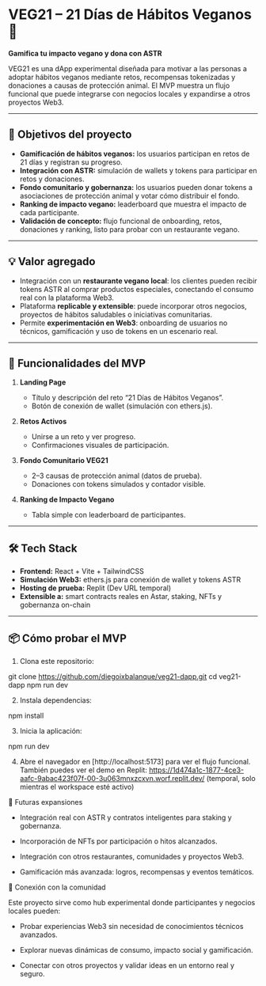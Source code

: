 # VEG21 – 21 Días de Hábitos Veganos 🌱

**Gamifica tu impacto vegano y dona con ASTR**

VEG21 es una dApp experimental diseñada para motivar a las personas a adoptar hábitos veganos mediante retos, recompensas tokenizadas y donaciones a causas de protección animal. El MVP muestra un flujo funcional que puede integrarse con negocios locales y expandirse a otros proyectos Web3.

---

## 🎯 Objetivos del proyecto

- **Gamificación de hábitos veganos:** los usuarios participan en retos de 21 días y registran su progreso.  
- **Integración con ASTR:** simulación de wallets y tokens para participar en retos y donaciones.  
- **Fondo comunitario y gobernanza:** los usuarios pueden donar tokens a asociaciones de protección animal y votar cómo distribuir el fondo.  
- **Ranking de impacto vegano:** leaderboard que muestra el impacto de cada participante.  
- **Validación de concepto:** flujo funcional de onboarding, retos, donaciones y ranking, listo para probar con un restaurante vegano.

---

## 💡 Valor agregado

- Integración con un **restaurante vegano local**: los clientes pueden recibir tokens ASTR al comprar productos especiales, conectando el consumo real con la plataforma Web3.  
- Plataforma **replicable y extensible**: puede incorporar otros negocios, proyectos de hábitos saludables o iniciativas comunitarias.  
- Permite **experimentación en Web3**: onboarding de usuarios no técnicos, gamificación y uso de tokens en un escenario real.

---

## 🚀 Funcionalidades del MVP

1. **Landing Page**
   - Título y descripción del reto “21 Días de Hábitos Veganos”.  
   - Botón de conexión de wallet (simulación con ethers.js).  

2. **Retos Activos**
   - Unirse a un reto y ver progreso.  
   - Confirmaciones visuales de participación.  

3. **Fondo Comunitario VEG21**
   - 2–3 causas de protección animal (datos de prueba).  
   - Donaciones con tokens simulados y contador visible.  

4. **Ranking de Impacto Vegano**
   - Tabla simple con leaderboard de participantes.

---

## 🛠️ Tech Stack

- **Frontend:** React + Vite + TailwindCSS  
- **Simulación Web3:** ethers.js para conexión de wallet y tokens ASTR  
- **Hosting de prueba:** Replit (Dev URL temporal)  
- **Extensible a:** smart contracts reales en Astar, staking, NFTs y gobernanza on-chain

---

## 📦 Cómo probar el MVP

1. Clona este repositorio:  

git clone https://github.com/diegoixbalanque/veg21-dapp.git
cd veg21-dapp
npm run dev

2. Instala dependencias:

npm install

3. Inicia la aplicación:

npm run dev

4. Abre el navegador en [http://localhost:5173] para ver el flujo funcional.
También puedes ver el demo en Replit:
https://1d474a1c-1877-4ce3-aafc-9abac423f07f-00-3u063mnxzcxvn.worf.replit.dev/
(temporal, solo mientras el workspace esté activo)

🔮 Futuras expansiones

- Integración real con ASTR y contratos inteligentes para staking y gobernanza.

- Incorporación de NFTs por participación o hitos alcanzados.

- Integración con otros restaurantes, comunidades y proyectos Web3.

- Gamificación más avanzada: logros, recompensas y eventos temáticos.

🤝 Conexión con la comunidad

 Este proyecto sirve como hub experimental donde participantes y negocios locales pueden:

- Probar experiencias Web3 sin necesidad de conocimientos técnicos avanzados.

- Explorar nuevas dinámicas de consumo, impacto social y gamificación.

- Conectar con otros proyectos y validar ideas en un entorno real y seguro.
